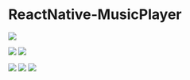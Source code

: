 # ReactNative-MusicPlayer



![](screenshots/image1.png)

![](screenshots/img1.png)
![](screenshots/img2.png)

![](screenshots/img3.png)
![](screenshots/img4.png)
![](screenshots/img5.png)

